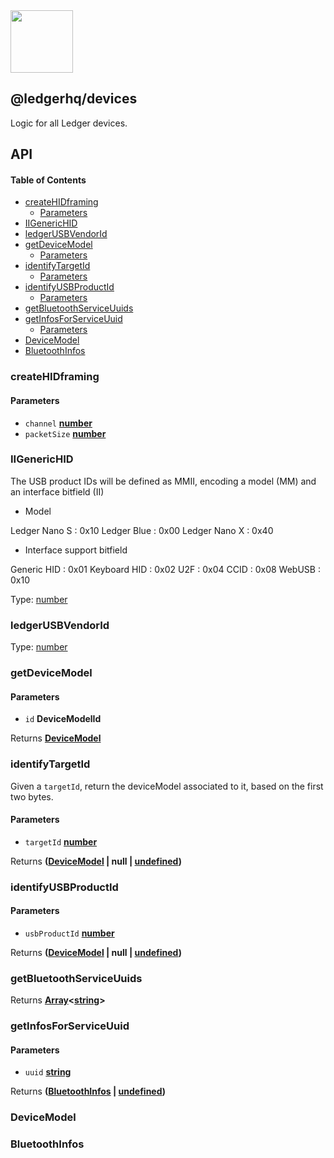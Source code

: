 <img src="https://user-images.githubusercontent.com/211411/34776833-6f1ef4da-f618-11e7-8b13-f0697901d6a8.png" height="100" />

## @ledgerhq/devices

Logic for all Ledger devices.

## API

<!-- Generated by documentation.js. Update this documentation by updating the source code. -->

#### Table of Contents

*   [createHIDframing](#createhidframing)
    *   [Parameters](#parameters)
*   [IIGenericHID](#iigenerichid)
*   [ledgerUSBVendorId](#ledgerusbvendorid)
*   [getDeviceModel](#getdevicemodel)
    *   [Parameters](#parameters-1)
*   [identifyTargetId](#identifytargetid)
    *   [Parameters](#parameters-2)
*   [identifyUSBProductId](#identifyusbproductid)
    *   [Parameters](#parameters-3)
*   [getBluetoothServiceUuids](#getbluetoothserviceuuids)
*   [getInfosForServiceUuid](#getinfosforserviceuuid)
    *   [Parameters](#parameters-4)
*   [DeviceModel](#devicemodel)
*   [BluetoothInfos](#bluetoothinfos)

### createHIDframing

#### Parameters

*   `channel` **[number](https://developer.mozilla.org/docs/Web/JavaScript/Reference/Global_Objects/Number)** 
*   `packetSize` **[number](https://developer.mozilla.org/docs/Web/JavaScript/Reference/Global_Objects/Number)** 

### IIGenericHID

The USB product IDs will be defined as MMII, encoding a model (MM) and an interface bitfield (II)

*   Model

Ledger Nano S : 0x10
Ledger Blue : 0x00
Ledger Nano X : 0x40

*   Interface support bitfield

Generic HID : 0x01
Keyboard HID : 0x02
U2F : 0x04
CCID : 0x08
WebUSB : 0x10

Type: [number](https://developer.mozilla.org/docs/Web/JavaScript/Reference/Global_Objects/Number)

### ledgerUSBVendorId

Type: [number](https://developer.mozilla.org/docs/Web/JavaScript/Reference/Global_Objects/Number)

### getDeviceModel

#### Parameters

*   `id` **DeviceModelId** 

Returns **[DeviceModel](#devicemodel)** 

### identifyTargetId

Given a `targetId`, return the deviceModel associated to it,
based on the first two bytes.

#### Parameters

*   `targetId` **[number](https://developer.mozilla.org/docs/Web/JavaScript/Reference/Global_Objects/Number)** 

Returns **([DeviceModel](#devicemodel) | null | [undefined](https://developer.mozilla.org/docs/Web/JavaScript/Reference/Global_Objects/undefined))** 

### identifyUSBProductId

#### Parameters

*   `usbProductId` **[number](https://developer.mozilla.org/docs/Web/JavaScript/Reference/Global_Objects/Number)** 

Returns **([DeviceModel](#devicemodel) | null | [undefined](https://developer.mozilla.org/docs/Web/JavaScript/Reference/Global_Objects/undefined))** 

### getBluetoothServiceUuids

Returns **[Array](https://developer.mozilla.org/docs/Web/JavaScript/Reference/Global_Objects/Array)<[string](https://developer.mozilla.org/docs/Web/JavaScript/Reference/Global_Objects/String)>** 

### getInfosForServiceUuid

#### Parameters

*   `uuid` **[string](https://developer.mozilla.org/docs/Web/JavaScript/Reference/Global_Objects/String)** 

Returns **([BluetoothInfos](#bluetoothinfos) | [undefined](https://developer.mozilla.org/docs/Web/JavaScript/Reference/Global_Objects/undefined))** 

### DeviceModel

### BluetoothInfos

